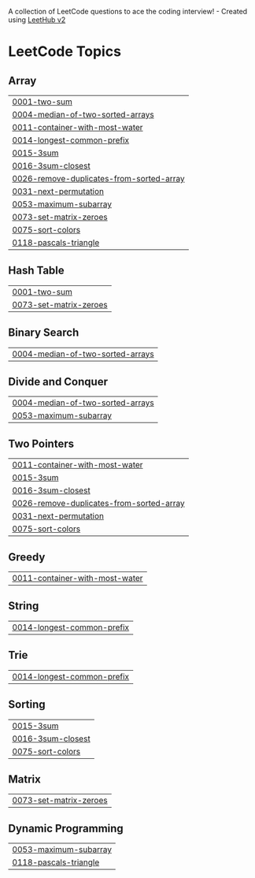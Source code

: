 A collection of LeetCode questions to ace the coding interview! - Created using [LeetHub v2](https://github.com/arunbhardwaj/LeetHub-2.0)
<!---LeetCode Topics Start-->
# LeetCode Topics
## Array
|  |
| ------- |
| [0001-two-sum](https://github.com/BhanuSri7997/Byte-by-Byte/tree/master/0001-two-sum) |
| [0004-median-of-two-sorted-arrays](https://github.com/BhanuSri7997/Byte-by-Byte/tree/master/0004-median-of-two-sorted-arrays) |
| [0011-container-with-most-water](https://github.com/BhanuSri7997/Byte-by-Byte/tree/master/0011-container-with-most-water) |
| [0014-longest-common-prefix](https://github.com/BhanuSri7997/Byte-by-Byte/tree/master/0014-longest-common-prefix) |
| [0015-3sum](https://github.com/BhanuSri7997/Byte-by-Byte/tree/master/0015-3sum) |
| [0016-3sum-closest](https://github.com/BhanuSri7997/Byte-by-Byte/tree/master/0016-3sum-closest) |
| [0026-remove-duplicates-from-sorted-array](https://github.com/BhanuSri7997/Byte-by-Byte/tree/master/0026-remove-duplicates-from-sorted-array) |
| [0031-next-permutation](https://github.com/BhanuSri7997/Byte-by-Byte/tree/master/0031-next-permutation) |
| [0053-maximum-subarray](https://github.com/BhanuSri7997/Byte-by-Byte/tree/master/0053-maximum-subarray) |
| [0073-set-matrix-zeroes](https://github.com/BhanuSri7997/Byte-by-Byte/tree/master/0073-set-matrix-zeroes) |
| [0075-sort-colors](https://github.com/BhanuSri7997/Byte-by-Byte/tree/master/0075-sort-colors) |
| [0118-pascals-triangle](https://github.com/BhanuSri7997/Byte-by-Byte/tree/master/0118-pascals-triangle) |
## Hash Table
|  |
| ------- |
| [0001-two-sum](https://github.com/BhanuSri7997/Byte-by-Byte/tree/master/0001-two-sum) |
| [0073-set-matrix-zeroes](https://github.com/BhanuSri7997/Byte-by-Byte/tree/master/0073-set-matrix-zeroes) |
## Binary Search
|  |
| ------- |
| [0004-median-of-two-sorted-arrays](https://github.com/BhanuSri7997/Byte-by-Byte/tree/master/0004-median-of-two-sorted-arrays) |
## Divide and Conquer
|  |
| ------- |
| [0004-median-of-two-sorted-arrays](https://github.com/BhanuSri7997/Byte-by-Byte/tree/master/0004-median-of-two-sorted-arrays) |
| [0053-maximum-subarray](https://github.com/BhanuSri7997/Byte-by-Byte/tree/master/0053-maximum-subarray) |
## Two Pointers
|  |
| ------- |
| [0011-container-with-most-water](https://github.com/BhanuSri7997/Byte-by-Byte/tree/master/0011-container-with-most-water) |
| [0015-3sum](https://github.com/BhanuSri7997/Byte-by-Byte/tree/master/0015-3sum) |
| [0016-3sum-closest](https://github.com/BhanuSri7997/Byte-by-Byte/tree/master/0016-3sum-closest) |
| [0026-remove-duplicates-from-sorted-array](https://github.com/BhanuSri7997/Byte-by-Byte/tree/master/0026-remove-duplicates-from-sorted-array) |
| [0031-next-permutation](https://github.com/BhanuSri7997/Byte-by-Byte/tree/master/0031-next-permutation) |
| [0075-sort-colors](https://github.com/BhanuSri7997/Byte-by-Byte/tree/master/0075-sort-colors) |
## Greedy
|  |
| ------- |
| [0011-container-with-most-water](https://github.com/BhanuSri7997/Byte-by-Byte/tree/master/0011-container-with-most-water) |
## String
|  |
| ------- |
| [0014-longest-common-prefix](https://github.com/BhanuSri7997/Byte-by-Byte/tree/master/0014-longest-common-prefix) |
## Trie
|  |
| ------- |
| [0014-longest-common-prefix](https://github.com/BhanuSri7997/Byte-by-Byte/tree/master/0014-longest-common-prefix) |
## Sorting
|  |
| ------- |
| [0015-3sum](https://github.com/BhanuSri7997/Byte-by-Byte/tree/master/0015-3sum) |
| [0016-3sum-closest](https://github.com/BhanuSri7997/Byte-by-Byte/tree/master/0016-3sum-closest) |
| [0075-sort-colors](https://github.com/BhanuSri7997/Byte-by-Byte/tree/master/0075-sort-colors) |
## Matrix
|  |
| ------- |
| [0073-set-matrix-zeroes](https://github.com/BhanuSri7997/Byte-by-Byte/tree/master/0073-set-matrix-zeroes) |
## Dynamic Programming
|  |
| ------- |
| [0053-maximum-subarray](https://github.com/BhanuSri7997/Byte-by-Byte/tree/master/0053-maximum-subarray) |
| [0118-pascals-triangle](https://github.com/BhanuSri7997/Byte-by-Byte/tree/master/0118-pascals-triangle) |
<!---LeetCode Topics End-->